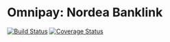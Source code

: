 # Omnipay: Nordea Banklink

[![Build Status](https://travis-ci.org/arbory/omnipay-nordea-link.svg?branch=master)](https://travis-ci.org/arbory/omnipay-nordea-link)
[![Coverage Status](https://coveralls.io/repos/github/arbory/omnipay-nordea-link/badge.svg?branch=master)](https://coveralls.io/github/arbory/omnipay-nordea-link?branch=master)
